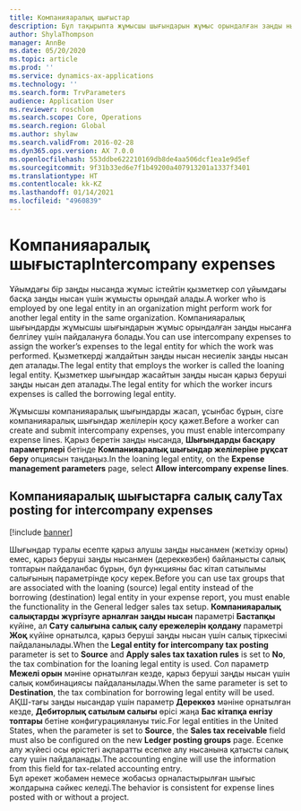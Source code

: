 ```yaml
---
title: Компанияаралық шығыстар
description: Бұл тақырыпта жұмысшы шығындарын жұмыс орындалған заңды нысанға белгілеу үшін компанияаралық шығындарды пайдалану туралы ақпарат берілген.
author: ShylaThompson
manager: AnnBe
ms.date: 05/20/2020
ms.topic: article
ms.prod: ''
ms.service: dynamics-ax-applications
ms.technology: ''
ms.search.form: TrvParameters
audience: Application User
ms.reviewer: roschlom
ms.search.scope: Core, Operations
ms.search.region: Global
ms.author: shylaw
ms.search.validFrom: 2016-02-28
ms.dyn365.ops.version: AX 7.0.0
ms.openlocfilehash: 553ddbe622210169db8de4aa506dcf1ea1e9d5ef
ms.sourcegitcommit: 9f31b33ed6e7f1b49200a407913201a1337f3401
ms.translationtype: HT
ms.contentlocale: kk-KZ
ms.lasthandoff: 01/14/2021
ms.locfileid: "4960839"
---
```

# <a name="intercompany-expenses"></a><span data-ttu-id="0fef3-103">Компанияаралық шығыстар</span><span class="sxs-lookup"><span data-stu-id="0fef3-103">Intercompany expenses</span></span>

<span data-ttu-id="0fef3-104">Ұйымдағы бір заңды нысанда жұмыс істейтін қызметкер сол ұйымдағы басқа заңды нысан үшін жұмысты орындай алады.</span><span class="sxs-lookup"><span data-stu-id="0fef3-104">A worker who is employed by one legal entity in an organization might perform work for another legal entity in the same organization.</span></span> <span data-ttu-id="0fef3-105">Компанияаралық шығындарды жұмысшы шығындарын жұмыс орындалған заңды нысанға белгілеу үшін пайдалануға болады.</span><span class="sxs-lookup"><span data-stu-id="0fef3-105">You can use intercompany expenses to assign the worker’s expenses to the legal entity for which the  work was performed.</span></span> <span data-ttu-id="0fef3-106">Қызметкерді жалдайтын заңды нысан несиелік заңды нысан деп аталады.</span><span class="sxs-lookup"><span data-stu-id="0fef3-106">The legal entity that employs the worker is called the loaning legal entity.</span></span> <span data-ttu-id="0fef3-107">Қызметкер шығындар жасайтын заңды нысан қарыз беруші заңды нысан деп аталады.</span><span class="sxs-lookup"><span data-stu-id="0fef3-107">The legal entity for which the worker incurs expenses is called the borrowing legal entity.</span></span> 

<span data-ttu-id="0fef3-108">Жұмысшы компанияаралық шығындарды жасап, ұсынбас бұрын, сізге компанияаралық шығындар желілерін қосу қажет.</span><span class="sxs-lookup"><span data-stu-id="0fef3-108">Before a worker can create and submit intercompany expenses, you must enable intercompany expense lines.</span></span> <span data-ttu-id="0fef3-109">Қарыз беретін заңды нысанда, **Шығындарды басқару параметрлері** бетінде **Компанияаралық шығындар желілеріне рұқсат беру** опциясын таңдаңыз.</span><span class="sxs-lookup"><span data-stu-id="0fef3-109">In the loaning legal entity, on the **Expense management parameters** page, select **Allow intercompany expense lines**.</span></span> 

## <a name="tax-posting-for-intercompany-expenses"></a><span data-ttu-id="0fef3-110">Компанияаралық шығыстарға салық салу</span><span class="sxs-lookup"><span data-stu-id="0fef3-110">Tax posting for intercompany expenses</span></span>

[!include [banner](../includes/banner.md)]

<span data-ttu-id="0fef3-111">Шығындар туралы есепте қарыз алушы заңды нысанмен (жеткізу орны) емес, қарыз беруші заңды нысанмен (дереккөзбен) байланысты салық топтарын пайдаланбас бұрын, бұл функцияны бас кітап сатылымы салығының параметрінде қосу керек.</span><span class="sxs-lookup"><span data-stu-id="0fef3-111">Before you can use tax groups that are associated with the loaning (source) legal entity instead of the borrowing (destination) legal entity in your expense report, you must enable the functionality in the General ledger sales tax setup.</span></span> <span data-ttu-id="0fef3-112">**Компанияаралық салықтарды жүргізуге арналған заңды нысан** параметрі **Бастапқы** күйіне, ал **Сату салығына салық салу ережелерін қолдану** параметрі **Жоқ** күйіне орнатылса, қарыз беруші заңды нысан үшін салық тіркесімі пайдаланылады.</span><span class="sxs-lookup"><span data-stu-id="0fef3-112">When the **Legal entity for intercompany tax posting** parameter is set to **Source** and **Apply sales tax taxation rules** is set to **No**, the tax combination for the loaning legal entity is used.</span></span> <span data-ttu-id="0fef3-113">Сол параметр **Межелі орын** мәніне орнатылған кезде, қарыз беруші заңды нысан үшін салық комбинациясы пайдаланылады.</span><span class="sxs-lookup"><span data-stu-id="0fef3-113">When the same parameter is set to **Destination**, the tax combination for borrowing legal entity will be used.</span></span> <span data-ttu-id="0fef3-114">АҚШ-тағы заңды нысандар үшін параметр **Дереккөз** мәніне орнатылған кезде, **Дебиторлық сатылым салығы** өрісі жаңа **Бас кітапқа енгізу топтары** бетіне конфигурациялануы тиіс.</span><span class="sxs-lookup"><span data-stu-id="0fef3-114">For legal entities in the United States, when the parameter is set to **Source**, the **Sales tax receivable** field must also be configured on the new **Ledger posting groups** page.</span></span> <span data-ttu-id="0fef3-115">Есепке алу жүйесі осы өрістегі ақпаратты есепке алу нысанына қатысты салық салу үшін пайдаланады.</span><span class="sxs-lookup"><span data-stu-id="0fef3-115">The accounting engine will use the information from this field for tax-related accounting entry.</span></span>   
<span data-ttu-id="0fef3-116">Бұл әрекет жобамен немесе жобасыз орналастырылған шығыс жолдарына сәйкес келеді.</span><span class="sxs-lookup"><span data-stu-id="0fef3-116">The behavior is consistent for expense lines posted with or without a project.</span></span>  
